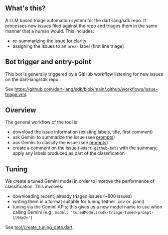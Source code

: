 ## What's this?

A LLM based triage automation system for the dart-lang/sdk repo. It processes
new issues filed against the repo and triages them in the same manner that a
human would. This includes:

- re-summarizing the issue for clarity
- assigning the issues to an `area-` label (first line triage)

## Bot trigger and entry-point

This bot is generally triggered by a GitHub workflow listening for new issues
on the dart-lang/sdk repo.

See https://github.com/dart-lang/sdk/blob/main/.github/workflows/issue-triage.yml.

## Overview

The general workflow of the tool is:

- download the issue information (existing labels, title, first comment)
- ask Gemini to summarize the issue (see [prompts](lib/src/prompts.dart))
- ask Gemini to classify the issue (see [prompts](lib/src/prompts.dart))
- create a comment on the issue ( `@dart-github-bot`) with the summary;
  apply any labels produced as part of the classification

## Tuning

We create a tuned Gemini model in order to improve the performance of
classification. This involves:

- downloading recent, already triaged issues (~800 issues)
- writing them in a format suitable for tuning (either .csv or .jsonl)
- tuning via the Gemini APIs; this gives us a new model name to use when
  calling Gemini (e.g., `model: 'tunedModels/sdk-triage-tuned-prompt-1l96e2n'`)

See [tool/create_tuning_data.dart](tool/create_tuning_data.dart).

